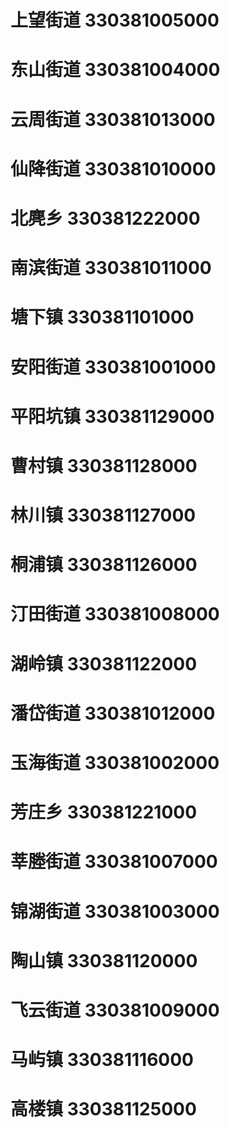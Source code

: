 # 上望街道 330381005000
# 东山街道 330381004000
# 云周街道 330381013000
# 仙降街道 330381010000
# 北麂乡 330381222000
# 南滨街道 330381011000
# 塘下镇 330381101000
# 安阳街道 330381001000
# 平阳坑镇 330381129000
# 曹村镇 330381128000
# 林川镇 330381127000
# 桐浦镇 330381126000
# 汀田街道 330381008000
# 湖岭镇 330381122000
# 潘岱街道 330381012000
# 玉海街道 330381002000
# 芳庄乡 330381221000
# 莘塍街道 330381007000
# 锦湖街道 330381003000
# 陶山镇 330381120000
# 飞云街道 330381009000
# 马屿镇 330381116000
# 高楼镇 330381125000
